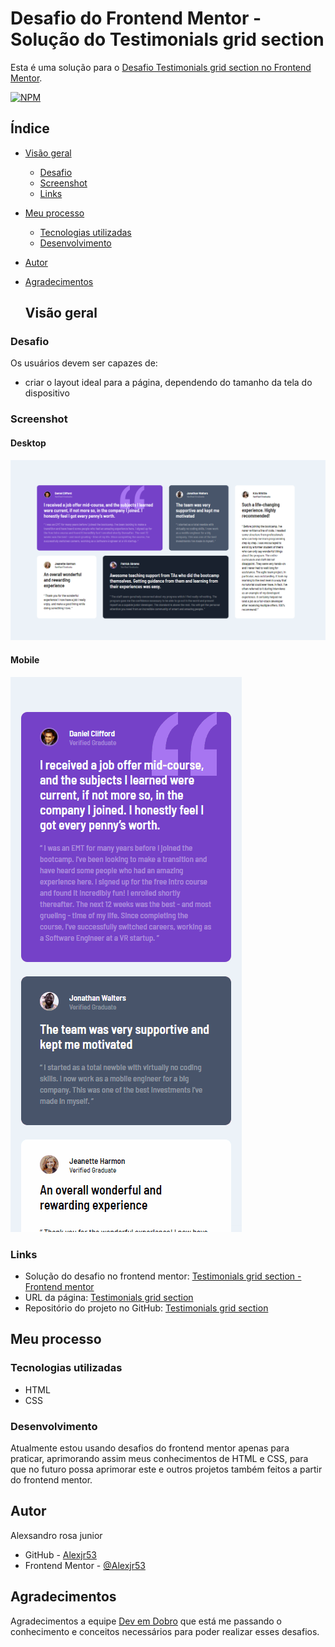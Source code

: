 # Desafio do Frontend Mentor - Solução do Testimonials grid section

Esta é uma solução para o [Desafio Testimonials grid section no Frontend Mentor](https://www.frontendmentor.io/challenges/testimonials-grid-section-Nnw6J7Un7).

[![NPM](https://img.shields.io/bower/l/MI)](https://github.com/Alexjr53/Testimonials-grid-section/blob/main/LICENSE)

## Índice

- [Visão geral](#visão-geral)
  - [Desafio](#desafio)
  - [Screenshot](#screenshot)
  - [Links](#links)
- [Meu processo](#meu-processo)
  - [Tecnologias utilizadas](#tecnologias-utilizadas)
  - [Desenvolvimento](#desenvolvimento)
- [Autor](#autor)
- [Agradecimentos](#agradecimentos)

  ## Visão geral

### Desafio

Os usuários devem ser capazes de:

- criar o layout ideal para a página, dependendo do tamanho da tela do dispositivo

### Screenshot

#### Desktop
![Testimonials grid section](src/design/screenshot-desktop.png)

#### Mobile
![Testimonials grid section](src/design/screenshot-mobile.gif)

### Links

- Solução do desafio no frontend mentor: [Testimonials grid section - Frontend mentor](https://www.frontendmentor.io/solutions/testimonials-grid-section--Mq4T8z6iq)
- URL da página: [Testimonials grid section](https://alexjr53.github.io/Testimonials-grid-section/) 
- Repositório do projeto no GitHub: [Testimonials grid section](https://github.com/Alexjr53/Testimonials-grid-section)

## Meu processo

### Tecnologias utilizadas

- HTML
- CSS

### Desenvolvimento

Atualmente estou usando desafios do frontend mentor apenas para praticar, aprimorando assim meus conhecimentos de HTML e CSS, para que no futuro possa aprimorar este e outros projetos também feitos a partir do frontend mentor.

## Autor
Alexsandro rosa junior

- GitHub - [Alexjr53](https://github.com/Alexjr53)
- Frontend Mentor - [@Alexjr53](https://www.frontendmentor.io/profile/Alexjr53)

## Agradecimentos
Agradecimentos a equipe [Dev em Dobro](https://www.instagram.com/devemdobro/) que está me passando o conhecimento e conceitos necessários para poder realizar esses desafios.
